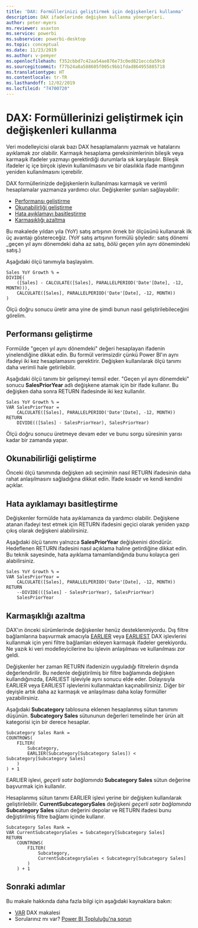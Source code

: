 ```yaml
---
title: 'DAX: Formüllerinizi geliştirmek için değişkenleri kullanma'
description: DAX ifadelerinde değişken kullanma yönergeleri.
author: peter-myers
ms.reviewer: asaxton
ms.service: powerbi
ms.subservice: powerbi-desktop
ms.topic: conceptual
ms.date: 11/23/2019
ms.author: v-pemyer
ms.openlocfilehash: f352cbbd7c42aa54ae876e73c0ed821eccda59c8
ms.sourcegitcommit: f77b24a8a588605f005c9bb1fdad864955885718
ms.translationtype: HT
ms.contentlocale: tr-TR
ms.lasthandoff: 12/02/2019
ms.locfileid: "74700720"
---
```

# <a name="dax-use-variables-to-improve-your-formulas"></a>DAX: Formüllerinizi geliştirmek için değişkenleri kullanma

Veri modelleyicisi olarak bazı DAX hesaplamalarını yazmak ve hatalarını ayıklamak zor olabilir. Karmaşık hesaplama gereksinimlerinin bileşik veya karmaşık ifadeler yazmayı gerektirdiği durumlarla sık karşılaşılır. Bileşik ifadeler iç içe birçok işlevin kullanılmasını ve bir olasılıkla ifade mantığının yeniden kullanılmasını içerebilir.

DAX formüllerinizde değişkenlerin kullanılması karmaşık ve verimli hesaplamalar yazmanıza yardımcı olur. Değişkenler şunları sağlayabilir:

- [Performansı geliştirme](#improve-performance)
- [Okunabilirliği geliştirme](#improve-readability)
- [Hata ayıklamayı basitleştirme](#simplify-debugging)
- [Karmaşıklığı azaltma](#reduce-complexity)

Bu makalede yıldan yıla (YoY) satış artışının örnek bir ölçüsünü kullanarak ilk üç avantajı göstereceğiz. (YoY satış artışının formülü şöyledir: satış dönemi _geçen yıl aynı dönemdeki daha az satış, _bölü_ geçen yılın aynı dönemindeki satış.)

Aşağıdaki ölçü tanımıyla başlayalım.

```dax
Sales YoY Growth % =
DIVIDE(
    ([Sales] - CALCULATE([Sales], PARALLELPERIOD('Date'[Date], -12, MONTH))),
    CALCULATE([Sales], PARALLELPERIOD('Date'[Date], -12, MONTH))
)
```

Ölçü doğru sonucu üretir ama yine de şimdi bunun nasıl geliştirilebileceğini görelim.

## <a name="improve-performance"></a>Performansı geliştirme

Formülde "geçen yıl aynı dönemdeki" değeri hesaplayan ifadenin yinelendiğine dikkat edin. Bu formül verimsizdir çünkü Power BI'ın aynı ifadeyi iki kez hesaplamasını gerektirir. Değişken kullanılarak ölçü tanımı daha verimli hale getirilebilir.

Aşağıdaki ölçü tanımı bir gelişmeyi temsil eder. "Geçen yıl aynı dönemdeki" sonucu **SalesPriorYear** adlı değişkene atamak için bir ifade kullanır. Bu değişken daha sonra RETURN ifadesinde iki kez kullanılır.

```dax
Sales YoY Growth % =
VAR SalesPriorYear =
    CALCULATE([Sales], PARALLELPERIOD('Date'[Date], -12, MONTH))
RETURN
    DIVIDE(([Sales] - SalesPriorYear), SalesPriorYear)
```

Ölçü doğru sonucu üretmeye devam eder ve bunu sorgu süresinin yarısı kadar bir zamanda yapar.

## <a name="improve-readability"></a>Okunabilirliği geliştirme

Önceki ölçü tanımında değişken adı seçiminin nasıl RETURN ifadesinin daha rahat anlaşılmasını sağladığına dikkat edin. İfade kısadır ve kendi kendini açıklar.

## <a name="simplify-debugging"></a>Hata ayıklamayı basitleştirme

Değişkenler formülde hata ayıklamanıza da yardımcı olabilir. Değişkene atanan ifadeyi test etmek için RETURN ifadesini geçici olarak yeniden yazıp çıkış olarak değişkeni alabilirsiniz.

Aşağıdaki ölçü tanımı yalnızca **SalesPriorYear** değişkenini döndürür. Hedeflenen RETURN ifadesini nasıl açıklama haline getirdiğine dikkat edin. Bu teknik sayesinde, hata ayıklama tamamlandığında bunu kolayca geri alabilirsiniz.

```dax
Sales YoY Growth % =
VAR SalesPriorYear =
    CALCULATE([Sales], PARALLELPERIOD('Date'[Date], -12, MONTH))
RETURN
    --DIVIDE(([Sales] - SalesPriorYear), SalesPriorYear)
    SalesPriorYear
```

## <a name="reduce-complexity"></a>Karmaşıklığı azaltma

DAX'ın önceki sürümlerinde değişkenler henüz desteklenmiyordu. Dış filtre bağlamlarına başvurmak amacıyla [EARLIER](/dax/earlier-function-dax) veya [EARLIEST](/dax/earliest-function-dax) DAX işlevlerini kullanmak için yeni filtre bağlamları ekleyen karmaşık ifadeler gerekiyordu. Ne yazık ki veri modelleyicilerine bu işlevin anlaşılması ve kullanılması zor geldi.

Değişkenler her zaman RETURN ifadenizin uyguladığı filtrelerin dışında değerlendirilir. Bu nedenle değiştirilmiş bir filtre bağlamında değişken kullandığınızda, EARLIEST işleviyle aynı sonucu elde eder. Dolayısıyla EARLIER veya EARLIEST işlevlerini kullanmaktan kaçınabilirsiniz. Diğer bir deyişle artık daha az karmaşık ve anlaşılması daha kolay formüller yazabilirsiniz.

Aşağıdaki **Subcategory** tablosuna eklenen hesaplanmış sütun tanımını düşünün. **Subcategory Sales** sütununun değerleri temelinde her ürün alt kategorisi için bir derece hesaplar.

```dax
Subcategory Sales Rank =
COUNTROWS(
    FILTER(
        Subcategory,
        EARLIER(Subcategory[Subcategory Sales]) < Subcategory[Subcategory Sales]
    )
) + 1
```

EARLIER işlevi, _geçerli satır bağlamında_ **Subcategory Sales** sütun değerine başvurmak için kullanılır.

Hesaplanmış sütun tanımı EARLIER işlevi yerine bir değişken kullanılarak geliştirilebilir. **CurrentSubcategorySales** değişkeni _geçerli satır bağlamında_ **Subcategory Sales** sütun değerini depolar ve RETURN ifadesi bunu değiştirilmiş filtre bağlamı içinde kullanır.

```dax
Subcategory Sales Rank =
VAR CurrentSubcategorySales = Subcategory[Subcategory Sales]
RETURN
    COUNTROWS(
        FILTER(
            Subcategory,
            CurrentSubcategorySales < Subcategory[Subcategory Sales]
        )
    ) + 1
```

## <a name="next-steps"></a>Sonraki adımlar

Bu makale hakkında daha fazla bilgi için aşağıdaki kaynaklara bakın:

- [VAR](/dax/var-dax) DAX makalesi
- Sorularınız mı var? [Power BI Topluluğu'na sorun](https://community.powerbi.com/)
